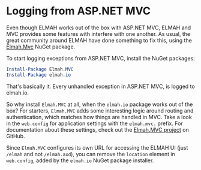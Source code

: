 # Logging from ASP.NET MVC

Even though ELMAH works out of the box with ASP.NET MVC, ELMAH and MVC provides some features with interfere with one another. As usual, the great community around ELMAH have done something to fix this, using the [Elmah.Mvc](https://www.nuget.org/packages/Elmah.MVC/) NuGet package.

To start logging exceptions from ASP.NET MVC, install the NuGet packages:

```powershell
Install-Package Elmah.MVC
Install-Package elmah.io
```

That's basically it. Every unhandled exception in ASP.NET MVC, is logged to elmah.io.

So why install `Elmah.MVC` at all, when the `elmah.io` package works out of the box? For starters, `Elmah.MVC` adds some interesting logic around routing and authentication, which matches how things are handled in MVC. Take a look in the `web.config` for application settings with the `elmah.mvc.` prefix. For documentation about these settings, check out the [Elmah.MVC project](https://github.com/alexbeletsky/elmah-mvc) on GitHub.

Since `Elmah.MVC` configures its own URL for accessing the ELMAH UI (just `/elmah` and not `/elmah.axd`), you can remove the `location` element in `web.config`, added by the `elmah.io` NuGet package installer.